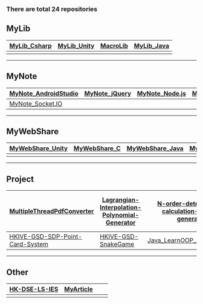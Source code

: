 ### There are total 24 repositories

## MyLib

| [MyLib_Csharp](https://github.com/CWKSC/MyLib_Csharp) | [MyLib_Unity](https://github.com/CWKSC/MyLib_Unity) | [MacroLib](https://github.com/CWKSC/MacroLib) | [MyLib_Java](https://github.com/CWKSC/MyLib_Java) |
| ----------------------------------------------------- | --------------------------------------------------- | --------------------------------------------- | ------------------------------------------------- |
|                                                       |                                                     |                                               |                                                   |

___

## MyNote

| [MyNote_AndroidStudio](https://github.com/CWKSC/MyNote_AndroidStudio) | [MyNote_jQuery](https://github.com/CWKSC/MyNote_jQuery) | [MyNote_Node.js](https://github.com/CWKSC/MyNote_Node.js) | [MyNote_ZeroMQ.js](https://github.com/CWKSC/MyNote_ZeroMQ.js) | [MyNote_WebSocket](https://github.com/CWKSC/MyNote_WebSocket) | [MyNote_Express.js](https://github.com/CWKSC/MyNote_Express.js) |
| ------------------------------------------------------------ | ------------------------------------------------------- | --------------------------------------------------------- | :----------------------------------------------------------- | ------------------------------------------------------------ | ------------------------------------------------------------ |
| [MyNote_Socket.IO](https://github.com/CWKSC/MyNote_Socket.IO) |                                                         |                                                           |                                                              |                                                              |                                                              |

___

## MyWebShare

| [MyWebShare_Unity](https://github.com/CWKSC/MyWebShare_Unity) | [MyWebShare_C](https://github.com/CWKSC/MyWebShare_C) | [MyWebShare_Java](https://github.com/CWKSC/MyWebShare_Java) | [MyWebShare_SQL](https://github.com/CWKSC/MyWebShare_SQL) |
| ------------------------------------------------------------ | ----------------------------------------------------- | ----------------------------------------------------------- | --------------------------------------------------------- |
|                                                              |                                                       |                                                             |                                                           |

___

## Project

| [MultipleThreadPdfConverter](https://github.com/CWKSC/MultipleThreadPdfConverter) | [Lagrangian-Interpolation-Polynomial-Generator](https://github.com/CWKSC/Lagrangian-Interpolation-Polynomial-Generator) | [N-order-determinant-calculation-macro-generator](https://github.com/CWKSC/N-order-determinant-calculation-macro-generator) | [A-Lot-Of-Docx-To-Pdf-Converter](https://github.com/CWKSC/A-Lot-Of-Docx-To-Pdf-Converter) |
| ------------------------------------------------------------ | ------------------------------------------------------------ | ------------------------------------------------------------ | ------------------------------------------------------------ |
| [HKIVE-GSD-SDP-Point-Card-System](https://github.com/CWKSC/HKIVE-GSD-SDP-Point-Card-System) | [HKIVE-GSD-SnakeGame](https://github.com/CWKSC/HKIVE-GSD-SnakeGame) | [Java_LearnOOP_ShapeSystem](https://github.com/CWKSC/Java_LearnOOP_ShapeSystem) |                                                              |

___

## Other

| [HK-DSE-LS-IES](https://github.com/CWKSC/HK-DSE-LS-IES) | [MyArticle](https://github.com/CWKSC/MyArticle) |      |      |
| ------------------------------------------------------- | ----------------------------------------------- | ---- | ---- |
|                                                         |                                                 |      |      |

